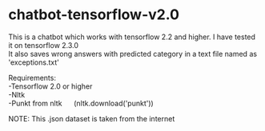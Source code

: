 # chatbot-tensorflow-v2.0

This is a chatbot which works with tensorflow 2.2 and higher. I have tested it on tensorflow 2.3.0<br>
It also saves wrong answers with predicted category in a text file named as 'exceptions.txt'

Requirements:<br>
-Tensorflow 2.0 or higher<br>
-Nltk<br>
-Punkt from nltk &nbsp;&nbsp;&nbsp;&nbsp; (nltk.download('punkt'))

NOTE: This .json dataset is taken from the internet


